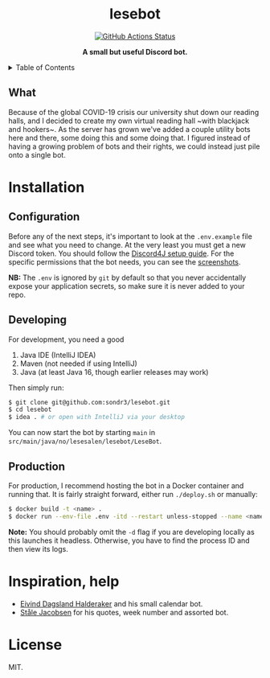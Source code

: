 <h1 align="center">lesebot</h1>

<p align="center">
   <a href="https://github.com/sondr3/lesebot/actions"><img alt="GitHub Actions Status" src="https://github.com/sondr3/lesebot/workflows/pipeline/badge.svg" /></a>
   <br />
</p>

<p align="center">
   <strong>A small but useful Discord bot.</strong>
</p>

<details>
<summary>Table of Contents</summary>
<br />

**Table of Contents**

- [Installation](#installation)
  - [Configuration](#configuration)
  - [Developing](#developing)
  - [Production](#production)
- [Inspiration, help](#inspiration-help)
- [License](#license)

</details>

## What

Because of the global COVID-19 crisis our university shut down our reading halls,
and I decided to create my own virtual reading hall ~with blackjack and
hookers~. As the server has grown we've added a couple utility bots here and
there, some doing this and some doing that. I figured instead of having a
growing problem of bots and their rights, we could instead just pile onto a
single bot.

# Installation

## Configuration

Before any of the next steps, it's important to look at the `.env.example` file
and see what you need to change. At the very least you must get a new Discord
token. You should follow the [Discord4J setup guide][discord4j-setup]. For the 
specific permissions that the bot needs, you can see the [screenshots][perms].

**NB:** The `.env` is ignored by `git` by default so that you never accidentally
expose your application secrets, so make sure it is never added to your repo.

## Developing

For development, you need a good

1. Java IDE (IntelliJ IDEA)
2. Maven (not needed if using IntelliJ)
3. Java (at least Java 16, though earlier releases may work)

Then simply run:

```sh
$ git clone git@github.com:sondr3/lesebot.git
$ cd lesebot
$ idea . # or open with IntelliJ via your desktop
```

You can now start the bot by starting `main` in `src/main/java/no/lesesalen/lesebot/LeseBot`.

## Production

For production, I recommend hosting the bot in a Docker container and running
that. It is fairly straight forward, either run `./deploy.sh` or manually:

```sh
$ docker build -t <name> .
$ docker run --env-file .env -itd --restart unless-stopped --name <name> <name>
```

**Note:** You should probably omit the `-d` flag if you are developing locally
as this launches it headless. Otherwise, you have to find the process ID and then
view its logs.

# Inspiration, help

- [Eivind Dagsland Halderaker](https://github.com/Eivinddh/Discord-bots) and his
  small calendar bot.
- [Ståle Jacobsen](https://github.com/StaleJ) for his quotes, week
  number and assorted bot.

# License

MIT.

[discord4j-setup]: https://docs.discord4j.com/discord-application-tutorial
[perms]: https://github.com/lesesalen/lesebot/blob/python/assets/images
